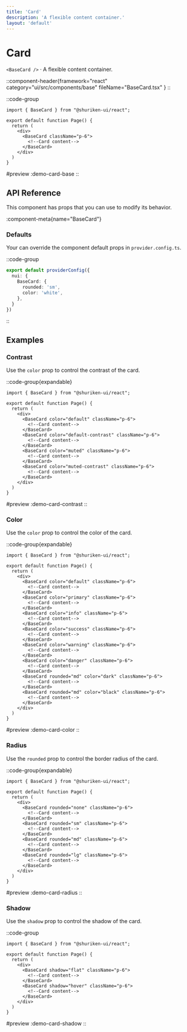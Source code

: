 ```yaml
---
title: 'Card'
description: 'A flexible content container.'
layout: 'default'
---
```


# Card

`<BaseCard />` · A flexible content container.

::component-header{framework="react" category="ui/src/components/base" fileName="BaseCard.tsx" }
::

::code-group

```tsx [DemoCardBase.tsx]
import { BaseCard } from "@shuriken-ui/react";

export default function Page() {
  return (
    <div>
      <BaseCard className="p-6">
        <!--Card content-->
      </BaseCard>
    </div>
  )
}
```

#preview
:demo-card-base
::


## API Reference

This component has props that you can use to modify its behavior.

:component-meta{name="BaseCard"}

### Defaults

Your can override the component default props in `provider.config.ts`.

::code-group

```ts [provider.config.ts]
export default providerConfig({
  nui: {
    BaseCard: {
      rounded: 'sm',
      color: 'white',
    },
  }
})
```
::

## Examples

### Contrast

Use the `color` prop to control the contrast of the card.

::code-group{expandable}

```tsx [DemoCardContrast.tsx]
import { BaseCard } from "@shuriken-ui/react";

export default function Page() {
  return (
    <div>
      <BaseCard color="default" className="p-6">
        <!--Card content-->
      </BaseCard>
      <BaseCard color="default-contrast" className="p-6">
        <!--Card content-->
      </BaseCard>
      <BaseCard color="muted" className="p-6">
        <!--Card content-->
      </BaseCard>
      <BaseCard color="muted-contrast" className="p-6">
        <!--Card content-->
      </BaseCard>
    </div>
  )
}
```

#preview
:demo-card-contrast
::

### Color

Use the `color` prop to control the color of the card.

::code-group{expandable}

```tsx [DemoCardColor.tsx]
import { BaseCard } from "@shuriken-ui/react";

export default function Page() {
  return (
    <div>
      <BaseCard color="default" className="p-6">
        <!--Card content-->
      </BaseCard>
      <BaseCard color="primary" className="p-6">
        <!--Card content-->
      </BaseCard>
      <BaseCard color="info" className="p-6">
        <!--Card content-->
      </BaseCard>
      <BaseCard color="success" className="p-6">
        <!--Card content-->
      </BaseCard>
      <BaseCard color="warning" className="p-6">
        <!--Card content-->
      </BaseCard>
      <BaseCard color="danger" className="p-6">
        <!--Card content-->
      </BaseCard>
      <BaseCard rounded="md" color="dark" className="p-6">
        <!--Card content-->
      </BaseCard>
      <BaseCard rounded="md" color="black" className="p-6">
        <!--Card content-->
      </BaseCard>
    </div>
  )
}
```

#preview
:demo-card-color
::

### Radius

Use the `rounded` prop to control the border radius of the card.

::code-group{expandable}

```tsx [DemoCardRadius.tsx]
import { BaseCard } from "@shuriken-ui/react";

export default function Page() {
  return (
    <div>
      <BaseCard rounded="none" className="p-6">
        <!--Card content-->
      </BaseCard>
      <BaseCard rounded="sm" className="p-6">
        <!--Card content-->
      </BaseCard>
      <BaseCard rounded="md" className="p-6">
        <!--Card content-->
      </BaseCard>
      <BaseCard rounded="lg" className="p-6">
        <!--Card content-->
      </BaseCard>
    </div>
  )
}
```

#preview
:demo-card-radius
::

### Shadow

Use the `shadow` prop to control the shadow of the card.

::code-group

```tsx [DemoCardShadow.tsx]
import { BaseCard } from "@shuriken-ui/react";

export default function Page() {
  return (
    <div>
      <BaseCard shadow="flat" className="p-6">
        <!--Card content-->
      </BaseCard>
      <BaseCard shadow="hover" className="p-6">
        <!--Card content-->
      </BaseCard>
    </div>
  )
}
```

#preview
:demo-card-shadow
::


